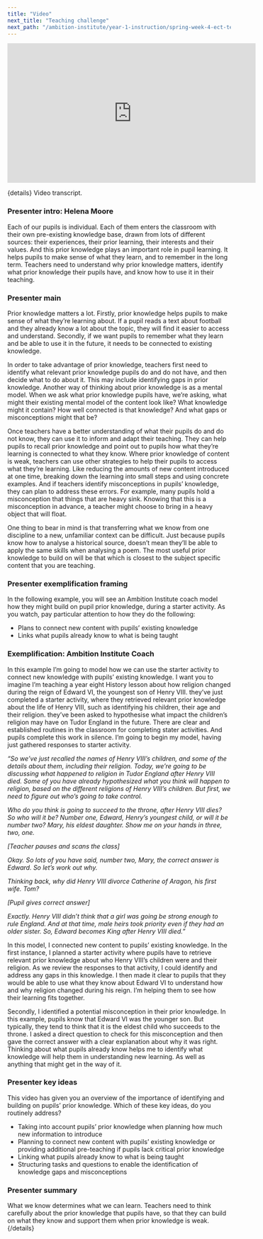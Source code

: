 ```yaml
---
title: "Video"
next_title: "Teaching challenge"
next_path: "/ambition-institute/year-1-instruction/spring-week-4-ect-teaching-challenge"
---
```


<iframe width="560" height="315" src="https://www.youtube.com/embed/jv59fPBxEt8" title="Spring Week 4 ECT Video - YouTube" frameborder="0" allow="accelerometer; autoplay; clipboard-write; encrypted-media; gyroscope; picture-in-picture; web-share" allowfullscreen></iframe>

{details}
Video transcript.

### Presenter intro: Helena Moore

Each of our pupils is individual. Each of them enters the classroom with their own
pre-existing knowledge base, drawn from lots of different sources: their experiences,
their prior learning, their interests and their values. And this prior knowledge
plays an important role in pupil learning. It helps pupils to make sense of what
they learn, and to remember in the long term. Teachers need to understand why prior
knowledge matters, identify what prior knowledge their pupils have, and know how
to use it in their teaching.

### Presenter main

Prior knowledge matters a lot. Firstly, prior knowledge helps pupils to make sense
of what they’re learning about. If a pupil reads a text about football and they already
know a lot about the topic, they will find it easier to access and understand. Secondly,
if we want pupils to remember what they learn and be able to use it in the future,
it needs to be connected to existing knowledge.

In order to take advantage of prior knowledge, teachers first need to identify what relevant prior knowledge pupils do and do not have, and then decide what to do about it. This may include identifying gaps in prior knowledge. Another way of thinking about prior knowledge is as a mental model. When we ask what prior knowledge pupils have, we’re asking, what might their existing mental model of the content look like? What knowledge might it contain? How well connected is that knowledge? And what gaps or misconceptions might that be?

Once teachers have a better understanding of what their pupils do and do not know, they can use it to inform and adapt their teaching. They can help pupils to recall prior knowledge and point out to pupils how what they’re learning is connected to what they know. Where prior knowledge of content is weak, teachers can use other strategies to help their pupils to access what they’re learning. Like reducing the amounts of new content introduced at one time, breaking down the learning into small steps and using concrete examples. And if teachers identify misconceptions in pupils’ knowledge, they can plan to address these errors. For example, many pupils hold a misconception that things that are heavy sink. Knowing that this is a misconception in advance, a teacher might choose to bring in a heavy object that will float.

One thing to bear in mind is that transferring what we know from one discipline to a new, unfamiliar context can be difficult. Just because pupils know how to analyse a historical source, doesn’t mean they’ll be able to apply the same skills when analysing a poem. The most useful prior knowledge to build on will be that which is closest to the subject specific content that you are teaching.

### Presenter exemplification framing

In the following example, you will see an Ambition Institute coach model how they
might build on pupil prior knowledge, during a starter activity. As you watch, pay
particular attention to how they do the following:

- Plans to connect new content with pupils’ existing knowledge
- Links what pupils already know to what is being taught

### Exemplification: Ambition Institute Coach

In this example I’m going to model how we can use the starter activity to
connect new knowledge with pupils’ existing knowledge. I want you to imagine I’m
teaching a year eight History lesson about how religion changed during the reign
of Edward VI, the youngest son of Henry VIII. they’ve just completed a starter
activity, where they retrieved relevant prior knowledge about the life of Henry
VIII, such as identifying his children, their age and their religion. they’ve
been asked to hypothesise what impact the children’s religion may have on Tudor
England in the future. There are clear and established routines in the classroom
for completing stater activities. And pupils complete this work in silence. I’m
going to begin my model, having just gathered responses to starter activity.

_“So we’ve just recalled the names of Henry VIII’s children, and some of the details about them, including their religion. Today, we’re going to be discussing what happened to religion in Tudor England after Henry VIII died. Some of you have already hypothesized what you think will happen to religion, based on the different religions of Henry VIII’s children. But first, we need to figure out who’s going to take control._

_Who do you think is going to succeed to the throne, after Henry VIII dies? So who will it be? Number one, Edward, Henry’s youngest child, or will it be number two? Mary, his eldest daughter. Show me on your hands in three, two, one._

_[Teacher pauses and scans the class]_

_Okay. So lots of you have said, number two, Mary, the correct answer is Edward. So let’s work out why._

_Thinking back, why did Henry VIII divorce Catherine of Aragon, his first wife. Tom?_

_[Pupil gives correct answer]_

_Exactly. Henry VIII didn’t think that a girl was going be strong enough to rule England. And at that time, male heirs took priority even if they had an older sister. So, Edward becomes King after Henry VIII died.”_

In this model, I connected new content to pupils’ existing knowledge. In the first instance, I planned a starter activity where pupils have to retrieve relevant prior knowledge about who Henry VIII’s children were and their religion. As we review the responses to that activity, I could identify and address any gaps in this knowledge. I then made it clear to pupils that they would be able to use what they know about Edward VI to understand how and why religion changed during his reign. I’m helping them to see how their learning fits together.

Secondly, I identified a potential misconception in their prior knowledge. In this example, pupils know that Edward VI was the younger son. But typically, they tend to think that it is the eldest child who succeeds to the throne. I asked a direct question to check for this misconception and then gave the correct answer with a clear explanation about why it was right. Thinking about what pupils already know helps me to identify what knowledge will help them in understanding new learning. As well as anything that might get in the way of it.

### Presenter key ideas

This video has given you an overview of the importance of identifying and building
on pupils’ prior knowledge. Which of these key ideas, do you routinely address?

- Taking into account pupils’ prior knowledge when planning how much new information to introduce
- Planning to connect new content with pupils’ existing knowledge or providing additional pre-teaching if pupils lack critical prior knowledge
- Linking what pupils already know to what is being taught
- Structuring tasks and questions to enable the identification of knowledge gaps and misconceptions

### Presenter summary

What we know determines what we can learn. Teachers need to think carefully
about the prior knowledge that pupils have, so that they can build on what they
know and support them when prior knowledge is weak. {/details}
